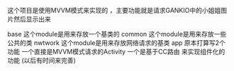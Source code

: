   这个项目是使用MVVM模式来实现的 ，主要功能就是请求GANKIO中的小姐姐图片然后显示出来

  base 这个module是用来存放一个基类的 
  common 这个module是用来存放一些公共的类
  nwtwork 这个module是用来存放网络请求的基类
  app 原本打算写2个功能  一个直接是MVVM模式请求的Activity 一个是基于CC路由 来实现组件化的功能 (以后有时间来完善)
 
